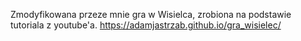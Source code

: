 Zmodyfikowana przeze mnie gra w Wisielca, zrobiona na podstawie tutoriala z youtube'a.
https://adamjastrzab.github.io/gra_wisielec/

